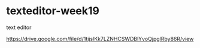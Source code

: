 # texteditor-week19
text editor









https://drive.google.com/file/d/1tijslKk7LZNHCSWDBlYvoQjpglRby86R/view
